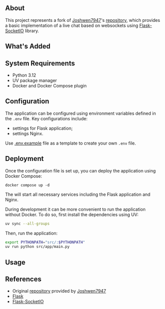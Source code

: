 ## About
This project represents a fork of [Joshwen7947](https://github.com/Joshwen7947)'s [repository](https://github.com/Joshwen7947/Live-Chat-Room), which provides a basic implementation of a live chat based on websockets using [Flask-SocketIO](https://github.com/miguelgrinberg/flask-socketio) library.


## What's Added


## System Requirements
* Python 3.12
* UV package manager
* Docker and Docker Compose plugin


## Configuration
The application can be configured using environment variables defined in the `.env` file. Key configurations include:
* settings for Flask application;
* settings Nginx.

Use [.env.example](.env.example) file as a template to create your own `.env` file.


## Deployment
Once the configuration file is set up, you can deploy the application using Docker Compose:
```
docker compose up -d
```

The will start all necessary services including the Flask application and Nginx.

During development it can be more convenient to run the application without Docker. To do so, first install the dependencies using UV:
```bash
uv sync --all-groups
```

Then, run the application:
```bash
export PYTHONPATH="src/:$PYTHONPATH"
uv run python src/app/main.py
```


## Usage


## References
- Original [repository](https://github.com/Joshwen7947/Live-Chat-Room) provided by [Joshwen7947](https://github.com/Joshwen7947)
- [Flask](https://github.com/pallets/flask)
- [Flask-SocketIO](https://github.com/miguelgrinberg/flask-socketio)
